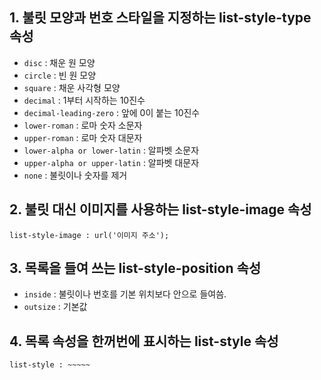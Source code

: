 ## 1. 불릿 모양과 번호 스타일을 지정하는 list-style-type 속성
- `disc` : 채운 원 모양
- `circle` : 빈 원 모양
- `square` : 채운 사각형 모양
- `decimal` : 1부터 시작하는 10진수
- `decimal-leading-zero` : 앞에 0이 붙는 10진수
- `lower-roman` : 로마 숫자 소문자
- `upper-roman` : 로마 숫자 대문자
- `lower-alpha or lower-latin` : 알파벳 소문자
- `upper-alpha or upper-latin` : 알파벳 대문자
- `none` : 불릿이나 숫자를 제거

## 2. 불릿 대신 이미지를 사용하는 list-style-image 속성
`list-style-image : url('이미지 주소');`

## 3. 목록을 들여 쓰는 list-style-position 속성
- `inside` : 불릿이나 번호를 기본 위치보다 안으로 들여씀.
- `outsize` : 기본값

## 4. 목록 속성을 한꺼번에 표시하는 list-style 속성
`list-style : ~~~~~ `

